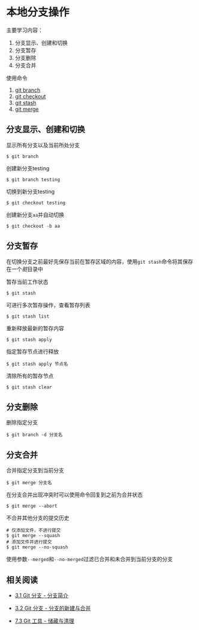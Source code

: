 
# 本地分支操作

主要学习内容：

1. 分支显示、创建和切换
2. 分支暂存
3. 分支删除
4. 分支合并

使用命令

1. [git branch](https://git-scm.com/docs/git-branch)
2. [git checkout](https://git-scm.com/docs/git-checkout)
3. [git stash](https://git-scm.com/docs/git-stash)
4. [git merge](https://git-scm.com/docs/git-merge)

## 分支显示、创建和切换

显示所有分支以及当前所处分支

```
$ git branch
```

创建新分支testing

```
$ git branch testing
```

切换到新分支testing

```
$ git checkout testing
```

创建新分支`aa`并自动切换

```
$ git checkout -b aa
```

## 分支暂存

在切换分支之前最好先保存当前在暂存区域的内容，使用`git stash`命令将其保存在一个*脏*目录中

暂存当前工作状态

```
$ git stash
```

可进行多次暂存操作，查看暂存列表

```
$ git stash list
```

重新释放最新的暂存内容

```
$ git stash apply
```

指定暂存节点进行释放

```
$ git stash apply 节点名
```

清除所有的暂存节点

```
$ git stash clear
```

## 分支删除

删除指定分支

```
$ git branch -d 分支名
```

## 分支合并

合并指定分支到当前分支

```
$ git merge 分支名
```

在分支合并出现冲突时可以使用命令回复到之前为合并状态

```
$ git merge --abort
```

不合并其他分支的提交历史

```
# 仅添加文件，不进行提交
$ git merge --squash
# 添加文件并进行提交
$ git merge --no-squash
```

使用参数`--merged`和`--no-merged`过滤已合并和未合并到当前分支的分支

## 相关阅读

* [3.1 Git 分支 - 分支简介](https://git-scm.com/book/zh/v2/Git-%E5%88%86%E6%94%AF-%E5%88%86%E6%94%AF%E7%AE%80%E4%BB%8B)

* [3.2 Git 分支 - 分支的新建与合并](https://git-scm.com/book/zh/v2/Git-%E5%88%86%E6%94%AF-%E5%88%86%E6%94%AF%E7%9A%84%E6%96%B0%E5%BB%BA%E4%B8%8E%E5%90%88%E5%B9%B6)

* [7.3 Git 工具 - 储藏与清理](https://git-scm.com/book/zh/v2/Git-%E5%B7%A5%E5%85%B7-%E5%82%A8%E8%97%8F%E4%B8%8E%E6%B8%85%E7%90%86#r_git_stashing)
